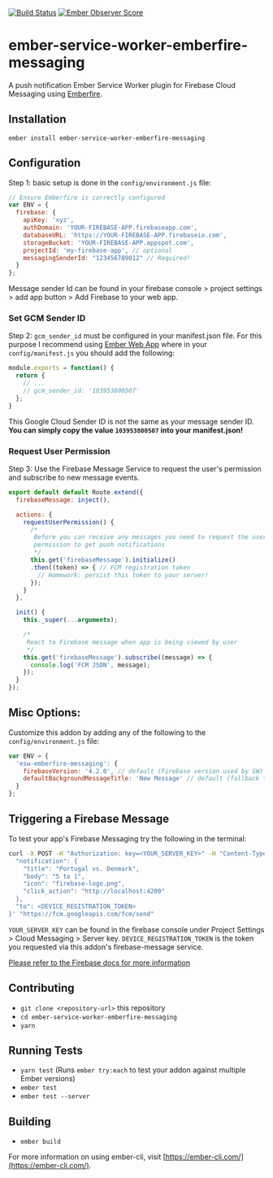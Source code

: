 [![Build Status](https://travis-ci.org/Matt-Jensen/ember-service-worker-emberfire-messaging.svg?branch=master)](https://travis-ci.org/Matt-Jensen/ember-service-worker-emberfire-messaging)
[![Ember Observer Score](http://emberobserver.com/badges/ember-service-worker-emberfire-messaging.svg)](http://emberobserver.com/addons/ember-service-worker-emberfire-messaging)

# ember-service-worker-emberfire-messaging

A push notification Ember Service Worker plugin for Firebase Cloud Messaging using [Emberfire](https://github.com/firebase/emberFire).

## Installation
`ember install ember-service-worker-emberfire-messaging`

## Configuration
Step 1: basic setup is done in the `config/environment.js` file:
```js
// Ensure Emberfire is correctly configured
var ENV = {
  firebase: {
    apiKey: 'xyz',
    authDomain: 'YOUR-FIREBASE-APP.firebaseapp.com',
    databaseURL: 'https://YOUR-FIREBASE-APP.firebaseio.com',
    storageBucket: 'YOUR-FIREBASE-APP.appspot.com',
    projectId: 'my-firebase-app', // optional
    messagingSenderId: "123456789012" // Required!
  }
};
```
Message sender Id can be found in your firebase console > project settings > add app button > Add Firebase to your web app.

### Set GCM Sender ID
Step 2: `gcm_sender_id` must be configured in your manifest.json file.  For this purpose I recommend using [Ember Web App](https://github.com/san650/ember-web-app) where in your `config/manifest.js` you should add the following:
```js
module.exports = function() {
  return {
    // ...
    // gcm_sender_id: '103953800507'
  };
}
```
This Google Cloud Sender ID is not the same as your message sender ID.  **You can simply copy the value `103953800507` into your manifest.json!**

### Request User Permission
Step 3: Use the Firebase Message Service to request the user's permission and subscribe to new message events.

```js
export default default Route.extend({
  firebaseMessage: inject(),

  actions: {
    requestUserPermission() {
      /*
       Before you can receive any messages you need to request the users'
       permission to get push notifications
       */
      this.get('firebaseMessage').initialize()
      .then((token) => { // FCM registration token
        // Homework: persist this token to your server!
      });
    }
  },

  init() {
    this._super(...arguments);

    /*
     React to Firebase message when app is being viewed by user
     */
    this.get('firebaseMessage').subscribe((message) => {
      console.log('FCM JSON', message);
    });
  }
});
```

## Misc Options:
Customize this addon by adding any of the following to the `config/environment.js` file:
```js
var ENV = {
  'esw-emberfire-messaging': {
    firebaseVersion: '4.2.0', // default (Firebase version used by SW)
    defaultBackgroundMessageTitle: 'New Message' // default (fallback title for background message)
  }
};
```

## Triggering a Firebase Message
To test your app's Firebase Messaging try the following in the terminal:

```sh
curl -X POST -H "Authorization: key=<YOUR_SERVER_KEY>" -H "Content-Type: application/json" -d '{
  "notification": {
    "title": "Portugal vs. Denmark",
    "body": "5 to 1",
    "icon": "firebase-logo.png",
    "click_action": "http://localhost:4200"
  },
  "to": <DEVICE_REGISTRATION_TOKEN>
}' "https://fcm.googleapis.com/fcm/send"
```
`YOUR_SERVER_KEY` can be found in the firebase console under Project Settings > Cloud Messaging > Server key.
`DEVICE_REGISTRATION_TOKEN` is the token you requested via this addon's firebase-message service.

[Please refer to the Firebase docs for more information]( https://firebase.google.com/docs/cloud-messaging/js/first-message)

## Contributing
* `git clone <repository-url>` this repository
* `cd ember-service-worker-emberfire-messaging`
* `yarn`

## Running Tests

* `yarn test` (Runs `ember try:each` to test your addon against multiple Ember versions)
* `ember test`
* `ember test --server`

## Building

* `ember build`

For more information on using ember-cli, visit [https://ember-cli.com/](https://ember-cli.com/).

